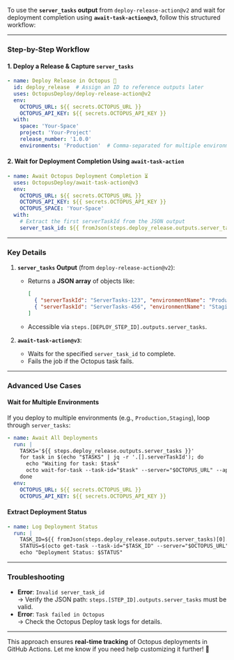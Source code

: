 To use the **`server_tasks` output** from `deploy-release-action@v2` and wait for deployment completion using **`await-task-action@v3`**, follow this structured workflow:

---

### **Step-by-Step Workflow**
#### **1. Deploy a Release & Capture `server_tasks`**
```yaml
- name: Deploy Release in Octopus 🚀
  id: deploy_release  # Assign an ID to reference outputs later
  uses: OctopusDeploy/deploy-release-action@v2
  env:
    OCTOPUS_URL: ${{ secrets.OCTOPUS_URL }}
    OCTOPUS_API_KEY: ${{ secrets.OCTOPUS_API_KEY }}
  with:
    space: 'Your-Space'
    project: 'Your-Project'
    release_number: '1.0.0'
    environments: 'Production'  # Comma-separated for multiple environments
```

#### **2. Wait for Deployment Completion Using `await-task-action`**
```yaml
- name: Await Octopus Deployment Completion ⏳
  uses: OctopusDeploy/await-task-action@v3
  env:
    OCTOPUS_URL: ${{ secrets.OCTOPUS_URL }}
    OCTOPUS_API_KEY: ${{ secrets.OCTOPUS_API_KEY }}
    OCTOPUS_SPACE: 'Your-Space'
  with:
    # Extract the first serverTaskId from the JSON output
    server_task_id: ${{ fromJson(steps.deploy_release.outputs.server_tasks)[0].serverTaskId }}
```

---

### **Key Details**
1. **`server_tasks` Output** (from `deploy-release-action@v2`):
   - Returns a **JSON array** of objects like:
     ```json
     [
       { "serverTaskId": "ServerTasks-123", "environmentName": "Production" },
       { "serverTaskId": "ServerTasks-456", "environmentName": "Staging" }
     ]
     ```
   - Accessible via `steps.[DEPLOY_STEP_ID].outputs.server_tasks`.

2. **`await-task-action@v3`**:
   - Waits for the specified `server_task_id` to complete.
   - Fails the job if the Octopus task fails.

---

### **Advanced Use Cases**
#### **Wait for Multiple Environments**
If you deploy to multiple environments (e.g., `Production,Staging`), loop through `server_tasks`:
```yaml
- name: Await All Deployments
  run: |
    TASKS='${{ steps.deploy_release.outputs.server_tasks }}'
    for task in $(echo "$TASKS" | jq -r '.[].serverTaskId'); do
      echo "Waiting for task: $task"
      octo wait-for-task --task-id="$task" --server="$OCTOPUS_URL" --apiKey="$OCTOPUS_API_KEY"
    done
  env:
    OCTOPUS_URL: ${{ secrets.OCTOPUS_URL }}
    OCTOPUS_API_KEY: ${{ secrets.OCTOPUS_API_KEY }}
```

#### **Extract Deployment Status**
```yaml
- name: Log Deployment Status
  run: |
    TASK_ID=${{ fromJson(steps.deploy_release.outputs.server_tasks)[0].serverTaskId }}
    STATUS=$(octo get-task --task-id="$TASK_ID" --server="$OCTOPUS_URL" --apiKey="$OCTOPUS_API_KEY" --format=json | jq -r '.State')
    echo "Deployment Status: $STATUS"
```

---

### **Troubleshooting**
- **Error**: `Invalid server_task_id`  
  → Verify the JSON path: `steps.[STEP_ID].outputs.server_tasks` must be valid.
- **Error**: `Task failed in Octopus`  
  → Check the Octopus Deploy task logs for details.

---

This approach ensures **real-time tracking** of Octopus deployments in GitHub Actions. Let me know if you need help customizing it further! 🎯
